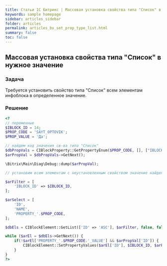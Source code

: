 ```yaml
---
title: Статьи 1С Битрикс | Массовая установка свойства типа "Список" в нужное значение
keywords: sample homepage
sidebar: articles_sidebar
folder: articles
permalink: articles_bx_set_prop_type_list.html
summary: false
toc: false
---
```


## Массовая установка свойства типа "Список" в нужное значение

### Задача

Требуется установить свойство типа "Список" всем элементам инфоблока в определенное значение.

### Решение

```php
<?
// переменные
$IBLOCK_ID = 14;
$PROP_CODE = 'SAYT_OPTOVIK';
$PROP_VALUE = 'Да';

// найдем код значения св-ва типа "Список"
$dbPropVals = CIBlockProperty::GetPropertyEnum($PROP_CODE, [], ["IBLOCK_ID"=>$IBLOCK_ID, "VALUE"=>$PROP_VALUE]);
$arPropVal = $dbPropVals->GetNext();

\Bitrix\Main\Diag\Debug::dump($arPropVal);

// установим всем элементам с неустановленным свойством значение найденное выше

$arFilter = [
    'IBLOCK_ID' => $IBLOCK_ID,
];

$arSelect = [
    'ID',
    'NAME',
    'PROPERTY_'.$PROP_CODE,
];

$dbEls = CIBlockElement::GetList(['ID' => 'ASC'], $arFilter, false, false, $arSelect);

while ($arEl = $dbEls->GetNext()) {
    if(!$arEl['PROPERTY_'.$PROP_CODE.'_VALUE'] && $arPropVal['ID']) {
        CIBlockElement::SetPropertyValues($arEl['ID'], $IBLOCK_ID, $arPropVal['ID'], $PROP_CODE);
    }
}
?>
```
